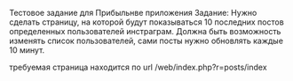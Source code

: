 Тестовое задание для Прибыльнве приложения
Задание:
Нужно сделать страницу, на которой будут показываться 10 последних постов определенных пользователей инстраграм. Должна быть возможность изменять список пользователей, сами посты нужно обновлять каждые 10 минут. 

требуемая страница находится по url /web/index.php?r=posts/index
